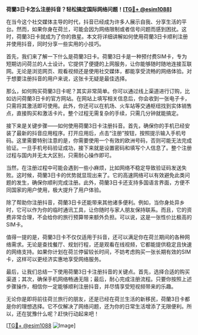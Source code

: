 **荷蘭3日卡怎么注册抖音？轻松搞定国际网络问题！[[TG💪+ @esim1088](https://t.me/s/esim1088)]**

在当今这个社交媒体主导的时代，抖音已经成为许多人展示自我、分享生活的平台。然而，如果你身在荷兰，可能会因为网络限制或者信号问题而感到困扰。这时，荷蘭3日卡就成为了你的救星。本文将详细讲解如何使用荷蘭3日卡顺利注册并使用抖音，同时分享一些实用的小技巧。

首先，我们来了解一下什么是荷蘭3日卡。荷蘭3日卡是一种预付费SIM卡，专为短期访问荷兰的人士设计。它提供了便捷的上网服务，让你能够随时随地连接互联网。无论是浏览网页、观看视频还是使用社交媒体，都能享受流畅的网络体验。对于想要注册抖音的用户来说，这张卡无疑是最佳选择。

那么，如何购买荷蘭3日卡呢？其实非常简单。你可以通过线上渠道进行订购，比如访问荷蘭3日卡的官方网站。在网站上填写相关信息后，你会收到一张电子卡，只需将其激活即可使用。此外，你还可以在机场、火车站等交通枢纽找到实体销售点，直接购买和激活卡片。整个过程无需复杂的手续，只需几分钟就能搞定。

接下来是关键步骤——如何使用荷蘭3日卡注册抖音。首先，确保你的手机已经安装了最新的抖音应用程序。打开应用后，点击“注册”按钮，按照提示输入手机号码。这里需要特别注意的是，你需要使用一个有效的欧洲号码，否则可能无法完成验证。一旦手机号码验证成功，接下来就是设置密码和填写个人信息了。整个注册过程与国内并无太大区别，只需耐心操作即可。

当然，在注册过程中可能会遇到一些小麻烦，比如网络不稳定导致验证码发送失败。这时候，荷蘭3日卡的优势就显现出来了。它的高速网络可以有效避免此类问题的发生，确保你顺利完成注册。此外，荷蘭3日卡还支持多国语言界面，方便不同国家的用户使用，极大提升了用户体验。

除了帮助你注册抖音，荷蘭3日卡还能带来其他诸多便利。例如，当你身处异乡时，它可以作为你的临时通讯工具，让你随时与家人朋友保持联系。而且，它的资费非常合理，不会给你的旅行预算带来额外负担。可以说，这是一张性价比极高的SIM卡。

值得一提的是，荷蘭3日卡不仅仅适用于抖音，还可以满足你在荷兰期间的各种网络需求。无论是查找餐厅、规划行程，还是观看在线视频，它都能提供稳定且快速的网络支持。如果你计划在荷兰停留较长时间，不妨考虑购买一张长期有效的SIM卡，这样可以更经济实惠地享受网络服务。

最后，让我们总结一下使用荷蘭3日卡注册抖音的关键点。首先，选择合适的购买渠道；其次，确保手机网络畅通无阻；最后，耐心完成注册流程。只要你按照上述步骤操作，相信你一定能够顺利注册抖音，并尽情享受短视频带来的乐趣。

无论你是即将前往荷兰旅行的朋友，还是已经在荷兰生活的新移民，荷蘭3日卡都是你的理想选择。它不仅解决了网络问题，还为你的日常生活增添了无限便利。所以，还在犹豫什么呢？赶快行动起来吧！

[[TG💪+ @esim1088](https://t.me/s/esim1088) ![Image](https://i.postimg.cc/4NQfJmqS/Snipaste-2025-05-13-00-14-12.png)]